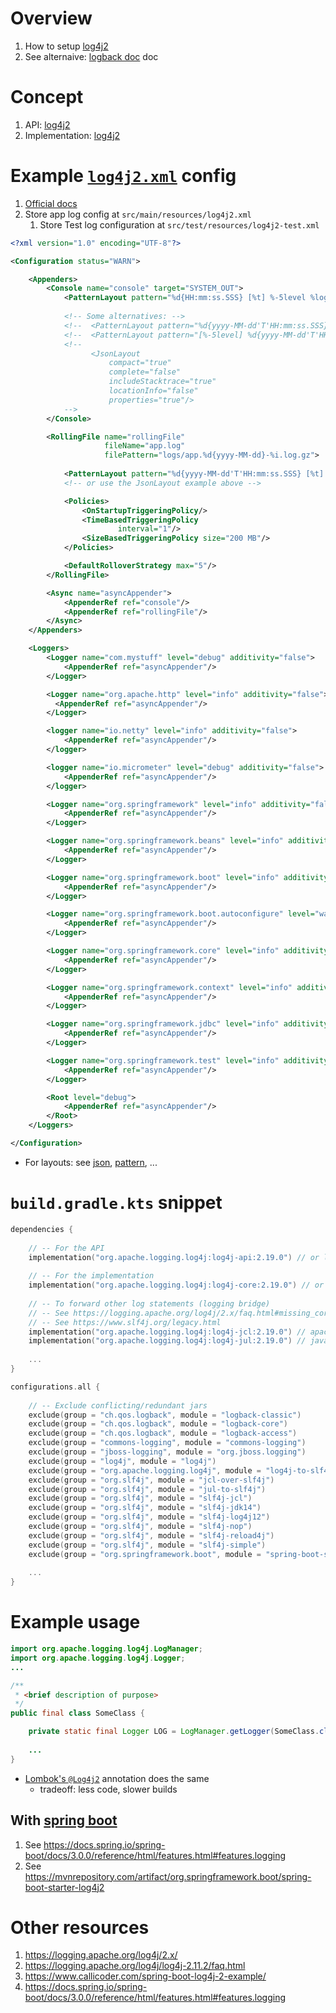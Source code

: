 # Overview
1. How to setup [log4j2](https://logging.apache.org/log4j/2.x/)
1. See alternaive: [logback doc](logback.md) doc


# Concept
1. API: [log4j2](https://logging.apache.org/log4j/2.x/log4j-api/apidocs/org/apache/logging/log4j/Logger.html)
1. Implementation: [log4j2](https://logging.apache.org/log4j/2.x/log4j-core/apidocs/org/apache/logging/log4j/core/Appender.html)  


# Example [`log4j2.xml`](https://logging.apache.org/log4j/2.x/manual/configuration.html) config
1. [Official docs](https://logging.apache.org/log4j/2.x/manual/configuration.html)
1. Store app log config at `src/main/resources/log4j2.xml`
    1. Store Test log configuration at `src/test/resources/log4j2-test.xml`
```xml
<?xml version="1.0" encoding="UTF-8"?>

<Configuration status="WARN">

    <Appenders>
        <Console name="console" target="SYSTEM_OUT">
            <PatternLayout pattern="%d{HH:mm:ss.SSS} [%t] %-5level %logger{36} - %msg%n"/>
            
            <!-- Some alternatives: -->            
            <!--  <PatternLayout pattern="%d{yyyy-MM-dd'T'HH:mm:ss.SSS} %5p ${hostName} --- [%15.15t] %-40.40c{1.} : %m%n%ex"/> -->
            <!--  <PatternLayout pattern="[%-5level] %d{yyyy-MM-dd'T'HH:mm:ss.SSS} [%t] %c{1} - %msg%n"/> -->
            <!--
                  <JsonLayout
                      compact="true"
                      complete="false"
                      includeStacktrace="true"
                      locationInfo="false"
                      properties="true"/>
            -->
        </Console>         

        <RollingFile name="rollingFile"
                     fileName="app.log"
                     filePattern="logs/app.%d{yyyy-MM-dd}-%i.log.gz">
                     
            <PatternLayout pattern="%d{yyyy-MM-dd'T'HH:mm:ss.SSS} [%t] %-5level %logger{36} - %msg%n"/>
            <!-- or use the JsonLayout example above -->

            <Policies>
                <OnStartupTriggeringPolicy/>
                <TimeBasedTriggeringPolicy
                        interval="1"/>
                <SizeBasedTriggeringPolicy size="200 MB"/>
            </Policies>

            <DefaultRolloverStrategy max="5"/>
        </RollingFile>

        <Async name="asyncAppender">
            <AppenderRef ref="console"/>
            <AppenderRef ref="rollingFile"/>
        </Async>
    </Appenders>

    <Loggers>
        <Logger name="com.mystuff" level="debug" additivity="false">
            <AppenderRef ref="asyncAppender"/>
        </Logger>

        <Logger name="org.apache.http" level="info" additivity="false">
          <AppenderRef ref="asyncAppender"/>
        </Logger>

        <logger name="io.netty" level="info" additivity="false">
            <AppenderRef ref="asyncAppender"/>
        </logger>

        <logger name="io.micrometer" level="debug" additivity="false">
            <AppenderRef ref="asyncAppender"/>
        </logger>

        <Logger name="org.springframework" level="info" additivity="false">
            <AppenderRef ref="asyncAppender"/>
        </Logger>

        <Logger name="org.springframework.beans" level="info" additivity="false">
            <AppenderRef ref="asyncAppender"/>
        </Logger>

        <Logger name="org.springframework.boot" level="info" additivity="false">
            <AppenderRef ref="asyncAppender"/>
        </Logger>

        <Logger name="org.springframework.boot.autoconfigure" level="warn" additivity="false">
            <AppenderRef ref="asyncAppender"/>
        </Logger>

        <Logger name="org.springframework.core" level="info" additivity="false">
            <AppenderRef ref="asyncAppender"/>
        </Logger>

        <Logger name="org.springframework.context" level="info" additivity="false">
            <AppenderRef ref="asyncAppender"/>
        </Logger>

        <Logger name="org.springframework.jdbc" level="info" additivity="false">
            <AppenderRef ref="asyncAppender"/>
        </Logger>

        <Logger name="org.springframework.test" level="info" additivity="false">
            <AppenderRef ref="asyncAppender"/>
        </Logger>

        <Root level="debug">
            <AppenderRef ref="asyncAppender"/>
        </Root>
    </Loggers>

</Configuration>
```
- For layouts: see [json](https://logging.apache.org/log4j/2.x/manual/layouts.html#JSONLayout), [pattern](https://logging.apache.org/log4j/2.x/manual/layouts.html#PatternLayout), ...


# `build.gradle.kts` snippet
```kts
dependencies {
    
    // -- For the API
    implementation("org.apache.logging.log4j:log4j-api:2.19.0") // or latest
    
    // -- For the implementation
    implementation("org.apache.logging.log4j:log4j-core:2.19.0") // or latest
    
    // -- To forward other log statements (logging bridge)
    // -- See https://logging.apache.org/log4j/2.x/faq.html#missing_core
    // -- See https://www.slf4j.org/legacy.html
    implementation("org.apache.logging.log4j:log4j-jcl:2.19.0") // apache commons logging -> log4j2 impl    
    implementation("org.apache.logging.log4j:log4j-jul:2.19.0") // java.util.Logging -> log4j2 impl
              
    ...
}

configurations.all {
    
    // -- Exclude conflicting/redundant jars
    exclude(group = "ch.qos.logback", module = "logback-classic")       // alternative
    exclude(group = "ch.qos.logback", module = "logback-core")          // alternative
    exclude(group = "ch.qos.logback", module = "logback-access")        
    exclude(group = "commons-logging", module = "commons-logging")      // legacy
    exclude(group = "jboss-logging", module = "org.jboss.logging")      // legacy
    exclude(group = "log4j", module = "log4j")                          // legacy
    exclude(group = "org.apache.logging.log4j", module = "log4j-to-slf4j")
    exclude(group = "org.slf4j", module = "jcl-over-slf4j")             // apache commons logging to slf4j
    exclude(group = "org.slf4j", module = "jul-to-slf4j")               // java.util.logging to slf4j
    exclude(group = "org.slf4j", module = "slf4j-jcl")                  // slf4j to apache commons logging
    exclude(group = "org.slf4j", module = "slf4j-jdk14")                // slf4j to java.util.logging
    exclude(group = "org.slf4j", module = "slf4j-log4j12")              // slf4j to old 1.x log4j api
    exclude(group = "org.slf4j", module = "slf4j-nop")                  // slf4j to nowhere
    exclude(group = "org.slf4j", module = "slf4j-reload4j")             // slf4j to reload4j's impl of legacy log4j
    exclude(group = "org.slf4j", module = "slf4j-simple")               // slf4j to stderr
    exclude(group = "org.springframework.boot", module = "spring-boot-starter-logging")
       
    ...
}
```


# Example usage
```java
import org.apache.logging.log4j.LogManager;
import org.apache.logging.log4j.Logger;
...

/**
 * <brief description of purpose>
 */
public final class SomeClass {

    private static final Logger LOG = LogManager.getLogger(SomeClass.class);
    
    ...
}
```
- [Lombok's `@Log4j2`](https://projectlombok.org/features/log) annotation does the same
    - tradeoff: less code, slower builds 


## With [spring boot](https://spring.io/projects/spring-boot)
1. See https://docs.spring.io/spring-boot/docs/3.0.0/reference/html/features.html#features.logging
1. See https://mvnrepository.com/artifact/org.springframework.boot/spring-boot-starter-log4j2


# Other resources
1. https://logging.apache.org/log4j/2.x/
1. https://logging.apache.org/log4j/log4j-2.11.2/faq.html
1. https://www.callicoder.com/spring-boot-log4j-2-example/
1. https://docs.spring.io/spring-boot/docs/3.0.0/reference/html/features.html#features.logging
